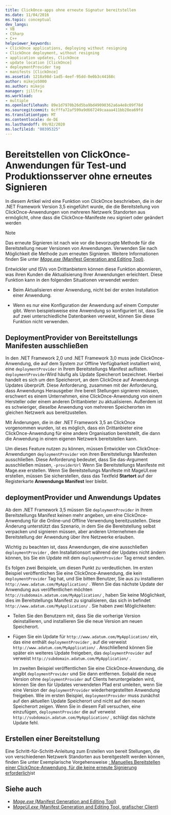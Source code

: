 ```yaml
---
title: ClickOnce-apps ohne erneute Signatur bereitstellen
ms.date: 11/04/2016
ms.topic: conceptual
dev_langs:
- VB
- CSharp
- C++
helpviewer_keywords:
- ClickOnce applications, deploying without resigning
- ClickOnce deployment, without resigning
- application updates, ClickOnce
- update location [ClickOnce]
- deploymentProvider tag
- manifests [ClickOnce]
ms.assetid: 1218a98d-1ad5-4eef-95dd-0e0b3c44168c
author: mikejo5000
ms.author: mikejo
manager: jillfra
ms.workload:
- multiple
ms.openlocfilehash: 89e1d7970b26d5ba9bd49090362a6a4e8c09f78d
ms.sourcegitcommit: 6cfffa72af599a9d667249caaaa411bb28ea69fd
ms.translationtype: MT
ms.contentlocale: de-DE
ms.lasthandoff: 09/02/2020
ms.locfileid: "80395325"
---
```

# <a name="deploy-clickonce-applications-for-testing-and-production-servers-without-resigning"></a>Bereitstellen von ClickOnce-Anwendungen für Test-und Produktionsserver ohne erneutes Signieren
In diesem Artikel wird eine Funktion von ClickOnce beschrieben, die in der .NET Framework Version 3,5 eingeführt wurde, die die Bereitstellung von ClickOnce-Anwendungen von mehreren Netzwerk Standorten aus ermöglicht, ohne dass die ClickOnce-Manifeste neu signiert oder geändert werden

> [!NOTE]
> Das erneute Signieren ist nach wie vor die bevorzugte Methode für die Bereitstellung neuer Versionen von Anwendungen. Verwenden Sie nach Möglichkeit die Methode zum erneuten Signieren. Weitere Informationen finden Sie unter [ *Mage.exe* (Manifest Generation and Editing Tool)](/dotnet/framework/tools/mage-exe-manifest-generation-and-editing-tool).

 Entwickler und ISVs von Drittanbietern können diese Funktion abonnieren, was ihren Kunden die Aktualisierung Ihrer Anwendungen erleichtert. Diese Funktion kann in den folgenden Situationen verwendet werden:

- Beim Aktualisieren einer Anwendung, nicht bei der ersten Installation einer Anwendung.

- Wenn es nur eine Konfiguration der Anwendung auf einem Computer gibt. Wenn beispielsweise eine Anwendung so konfiguriert ist, dass Sie auf zwei unterschiedliche Datenbanken verweist, können Sie diese Funktion nicht verwenden.

## <a name="exclude-deploymentprovider-from-deployment-manifests"></a>DeploymentProvider von Bereitstellungs Manifesten ausschließen
 In den .NET Framework 2,0 und .NET Framework 3,0 muss jede ClickOnce-Anwendung, die auf dem System zur Offline Verfügbarkeit installiert wird, eine `deploymentProvider` in Ihrem Bereitstellungs Manifest auflisten. `deploymentProvider`Wird häufig als Update Speicherort bezeichnet. Hierbei handelt es sich um den Speicherort, an dem ClickOnce auf Anwendungs Updates überprüft. Diese Anforderung, zusammen mit der Anforderung, dass Anwendungs Herausgeber ihre bereit Stellungen signieren müssen, erschwert es einem Unternehmen, eine ClickOnce-Anwendung von einem Hersteller oder einem anderen Drittanbieter zu aktualisieren. Außerdem ist es schwieriger, dieselbe Anwendung von mehreren Speicherorten im gleichen Netzwerk aus bereitzustellen.

 Mit Änderungen, die in der .NET Framework 3,5 an ClickOnce vorgenommen wurden, ist es möglich, dass ein Drittanbieter eine ClickOnce-Anwendung für eine andere Organisation bereitstellt, die dann die Anwendung in einem eigenen Netzwerk bereitstellen kann.

 Um dieses Feature nutzen zu können, müssen Entwickler von ClickOnce-Anwendungen `deploymentProvider` von ihren Bereitstellungs Manifesten ausschließen. Diese Anforderung bedeutet, dass Sie das-Argument ausschließen müssen, `-providerUrl` Wenn Sie Bereitstellungs Manifeste mit Mage.exe erstellen. Wenn Sie Bereitstellungs Manifeste mit MageUI.exe erstellen, müssen Sie sicherstellen, dass das Textfeld **Startort** auf der Registerkarte **Anwendungs Manifest** leer bleibt.

## <a name="deploymentprovider-and-application-updates"></a>deploymentProvider und Anwendungs Updates
 Ab dem .NET Framework 3,5 müssen Sie `deploymentProvider` in Ihrem Bereitstellungs Manifest keinen mehr angeben, um eine ClickOnce-Anwendung für die Online-und Offline Verwendung bereitzustellen. Diese Änderung unterstützt das Szenario, in dem Sie die Bereitstellung selbst verpacken und signieren müssen, aber anderen Unternehmen die Bereitstellung der Anwendung über ihre Netzwerke erlauben.

 Wichtig zu beachten ist, dass Anwendungen, die eine ausschließen `deploymentProvider` , den Installationsort während der Updates nicht ändern können, bis Sie ein Update mit dem `deploymentProvider` Tag erneut senden.

 Es folgen zwei Beispiele, um diesen Punkt zu verdeutlichen. Im ersten Beispiel veröffentlichen Sie eine ClickOnce-Anwendung, die kein `deploymentProvider` Tag hat, und Sie bitten Benutzer, Sie aus zu installieren `http://www.adatum.com/MyApplication/` . Wenn Sie das nächste Update der Anwendung aus veröffentlichen möchten `http://subdomain.adatum.com/MyApplication/` , haben Sie keine Möglichkeit, dies im Bereitstellungs Manifest zu signalisieren, das sich in befindet `http://www.adatum.com/MyApplication/` . Sie haben zwei Möglichkeiten:

- Teilen Sie den Benutzern mit, dass Sie die vorherige Version deinstallieren, und installieren Sie die neue Version am neuen Speicherort.

- Fügen Sie ein Update für `http://www.adatum.com/MyApplication/` ein, das eine enthält `deploymentProvider` , auf die verweist `http://www.adatum.com/MyApplication/` . Anschließend können Sie später ein weiteres Update freigeben, das `deploymentProvider` auf verweist `http://subdomain.adatum.com/MyApplication/` .

  Im zweiten Beispiel veröffentlichen Sie eine ClickOnce-Anwendung, die angibt `deploymentProvider` und Sie dann entfernen. Sobald die neue Version ohne `deploymentProvider` auf Clients heruntergeladen wird, können Sie den für Updates verwendeten Pfad erst umleiten, wenn Sie eine Version der `deploymentProvider` wiederhergestellten Anwendung freigeben. Wie im ersten Beispiel, `deploymentProvider` muss zunächst auf den aktuellen Update Speicherort und nicht auf den neuen Speicherort zeigen. Wenn Sie in diesem Fall versuchen, eine einzufügen, `deploymentProvider` die auf verweist `http://subdomain.adatum.com/MyApplication/` , schlägt das nächste Update fehl.

## <a name="create-a-deployment"></a>Erstellen einer Bereitstellung
 Eine Schritt-für-Schritt-Anleitung zum Erstellen von bereit Stellungen, die von verschiedenen Netzwerk Standorten aus bereitgestellt werden können, finden Sie unter Exemplarische Vorgehensweise [: Manuelles Bereitstellen einer ClickOnce-Anwendung, für die keine erneute Signierung erforderlich](../deployment/walkthrough-manually-deploying-a-clickonce-app-no-re-signing-required.md)ist

## <a name="see-also"></a>Siehe auch
- [*Mage.exe* (Manifest Generation and Editing Tool)](/dotnet/framework/tools/mage-exe-manifest-generation-and-editing-tool)
- [*MageUI.exe* (Manifest Generation and Editing Tool, grafischer Client)](/dotnet/framework/tools/mageui-exe-manifest-generation-and-editing-tool-graphical-client)
